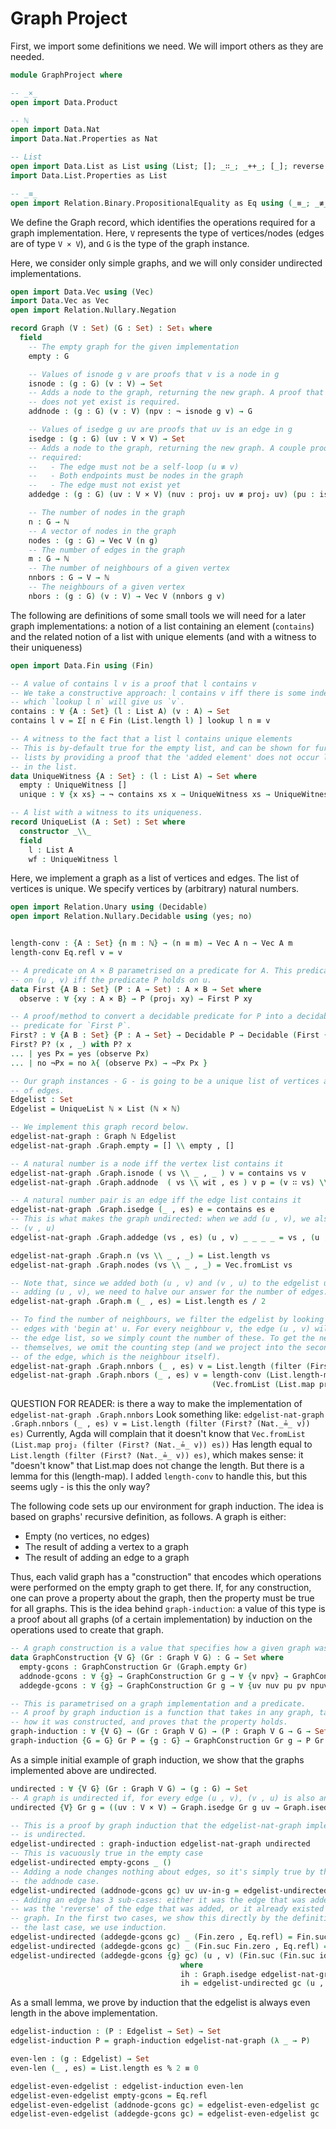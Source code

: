 # Graph Project

First, we import some definitions we need. We will import others as they are
needed.

```agda
module GraphProject where

-- _×_
open import Data.Product

-- ℕ
open import Data.Nat
import Data.Nat.Properties as Nat

-- List
open import Data.List as List using (List; []; _∷_; _++_; [_]; reverse; _∷ʳ_; lookup; filter)
import Data.List.Properties as List

-- _≡_
open import Relation.Binary.PropositionalEquality as Eq using (_≡_; _≢_; module ≡-Reasoning)
```

We define the Graph record, which identifies the operations required for a
graph implementation. Here, `V` represents the type of vertices/nodes (edges are
of type `V × V`), and `G` is the type of the graph instance.

Here, we consider only simple graphs, and we will only consider undirected
implementations.

```agda
open import Data.Vec using (Vec)
import Data.Vec as Vec
open import Relation.Nullary.Negation

record Graph (V : Set) (G : Set) : Set₁ where
  field
    -- The empty graph for the given implementation
    empty : G

    -- Values of isnode g v are proofs that v is a node in g
    isnode : (g : G) (v : V) → Set
    -- Adds a node to the graph, returning the new graph. A proof that the node
    -- does not yet exist is required.
    addnode : (g : G) (v : V) (npv : ¬ isnode g v) → G

    -- Values of isedge g uv are proofs that uv is an edge in g
    isedge : (g : G) (uv : V × V) → Set
    -- Adds a node to the graph, returning the new graph. A couple proofs are
    -- required:
    --   - The edge must not be a self-loop (u ≢ v)
    --   - Both endpoints must be nodes in the graph
    --   - The edge must not exist yet
    addedge : (g : G) (uv : V × V) (nuv : proj₁ uv ≢ proj₂ uv) (pu : isnode g (proj₁ uv)) (pv : isnode g (proj₂ uv)) (npuv : ¬ isedge g uv) → G

    -- The number of nodes in the graph
    n : G → ℕ
    -- A vector of nodes in the graph
    nodes : (g : G) → Vec V (n g)
    -- The number of edges in the graph
    m : G → ℕ
    -- The number of neighbours of a given vertex
    nnbors : G → V → ℕ
    -- The neighbours of a given vertex
    nbors : (g : G) (v : V) → Vec V (nnbors g v)
```

The following are definitions of some small tools we will need for a later graph
implementations: a notion of a list containing an element (`contains`) and the
related notion of a list with unique elements (and with a witness to their
uniqueness)

```agda
open import Data.Fin using (Fin)

-- A value of contains l v is a proof that l contains v
-- We take a constructive approach: l contains v iff there is some index n at
-- which `lookup l n` will give us `v`.
contains : ∀ {A : Set} (l : List A) (v : A) → Set
contains l v = Σ[ n ∈ Fin (List.length l) ] lookup l n ≡ v

-- A witness to the fact that a list l contains unique elements
-- This is by-default true for the empty list, and can be shown for further
-- lists by providing a proof that the 'added element' does not occur later on
-- in the list.
data UniqueWitness {A : Set} : (l : List A) → Set where
  empty : UniqueWitness []
  unique : ∀ {x xs} → ¬ contains xs x → UniqueWitness xs → UniqueWitness (x ∷ xs)

-- A list with a witness to its uniqueness.
record UniqueList (A : Set) : Set where
  constructor _\\_
  field
    l : List A
    wf : UniqueWitness l
```

Here, we implement a graph as a list of vertices and edges. The list of vertices
is unique. We specify vertices by (arbitrary) natural numbers.

```agda
open import Relation.Unary using (Decidable)
open import Relation.Nullary.Decidable using (yes; no)


length-conv : {A : Set} {n m : ℕ} → (n ≡ m) → Vec A n → Vec A m
length-conv Eq.refl v = v

-- A predicate on A × B parametrised on a predicate for A. This predicate holds
-- on (u , v) iff the predicate P holds on u.
data First {A B : Set} (P : A → Set) : A × B → Set where
  observe : ∀ {xy : A × B} → P (proj₁ xy) → First P xy

-- A proof/method to convert a decidable predicate for P into a decidable
-- predicate for `First P`.
First? : ∀ {A B : Set} {P : A → Set} → Decidable P → Decidable (First {A} {B} P)
First? P? (x , _) with P? x
... | yes Px = yes (observe Px)
... | no ¬Px = no λ{ (observe Px) → ¬Px Px }

-- Our graph instances - G - is going to be a unique list of vertices and a list
-- of edges.
Edgelist : Set
Edgelist = UniqueList ℕ × List (ℕ × ℕ)

-- We implement this graph record below.
edgelist-nat-graph : Graph ℕ Edgelist
edgelist-nat-graph .Graph.empty = [] \\ empty , []

-- A natural number is a node iff the vertex list contains it
edgelist-nat-graph .Graph.isnode ( vs \\ _ , _ ) v = contains vs v
edgelist-nat-graph .Graph.addnode  ( vs \\ wit , es ) v p = (v ∷ vs) \\ (unique p wit) , es

-- A natural number pair is an edge iff the edge list contains it
edgelist-nat-graph .Graph.isedge (_ , es) e = contains es e
-- This is what makes the graph undirected: when we add (u , v), we also add
-- (v , u)
edgelist-nat-graph .Graph.addedge (vs , es) (u , v) _ _ _ _ = vs , (u , v) ∷ (v , u) ∷ es

edgelist-nat-graph .Graph.n (vs \\ _ , _) = List.length vs
edgelist-nat-graph .Graph.nodes (vs \\ _ , _) = Vec.fromList vs

-- Note that, since we added both (u , v) and (v , u) to the edgelist upon
-- adding (u , v), we need to halve our answer for the number of edges.
edgelist-nat-graph .Graph.m (_ , es) = List.length es / 2

-- To find the number of neighbours, we filter the edgelist by looking for
-- edges with 'begin at' u. For every neighbour v, the edge (u , v) will be in
-- the edge list, so we simply count the number of these. To get the neighbours
-- themselves, we omit the counting step (and we project into the second element
-- of the edge, which is the neighbour itself).
edgelist-nat-graph .Graph.nnbors (_ , es) v = List.length (filter (First? (Nat._≟_ v)) es)
edgelist-nat-graph .Graph.nbors (_ , es) v = length-conv (List.length-map proj₂ (filter (First? (Nat._≟_ v)) es))
                                             (Vec.fromList (List.map proj₂ (filter (First? (Nat._≟_ v)) es)))
```

QUESTION FOR READER: is there a way to make the implementation of
`edgelist-nat-graph .Graph.nnbors`
Look something like:
`edgelist-nat-graph .Graph.nnbors (_ , es) v = List.length (filter (First? (Nat._≟_ v)) es)`
Currently, Agda will complain that it doesn't know that
`Vec.fromList (List.map proj₂ (filter (First? (Nat._≟_ v)) es))`
Has length equal to `List.length (filter (First? (Nat._≟_ v)) es)`, which makes
sense: it "doesn't know" that List.map does not change the length. But there is
a lemma for this (length-map). I added `length-conv` to handle this, but this
seems ugly - is this the only way?

The following code sets up our environment for graph induction. The idea is
based on graphs' recursive definition, as follows. A graph is either:
- Empty (no vertices, no edges)
- The result of adding a vertex to a graph
- The result of adding an edge to a graph

Thus, each valid graph has a "construction" that encodes which operations were
performed on the empty graph to get there. If, for any construction, one can
prove a property about the graph, then the property must be true for all
graphs. This is the idea behind `graph-induction`: a value of this type is a
proof about all graphs (of a certain implementation) by induction on the
operations used to create that graph.

```agda
-- A graph construction is a value that specifies how a given graph was created.
data GraphConstruction {V G} (Gr : Graph V G) : G → Set where
  empty-gcons : GraphConstruction Gr (Graph.empty Gr)
  addnode-gcons : ∀ {g} → GraphConstruction Gr g → ∀ {v npv} → GraphConstruction Gr (Graph.addnode Gr g v npv)
  addegde-gcons : ∀ {g} → GraphConstruction Gr g → ∀ {uv nuv pu pv npuv} → GraphConstruction Gr (Graph.addedge Gr g uv nuv pu pv npuv)

-- This is parametrised on a graph implementation and a predicate.
-- A proof by graph induction is a function that takes in any graph, takes in
-- how it was constructed, and proves that the property holds.
graph-induction : ∀ {V G} → (Gr : Graph V G) → (P : Graph V G → G → Set) → Set
graph-induction {G = G} Gr P = {g : G} → GraphConstruction Gr g → P Gr g
```

As a simple initial example of graph induction, we show that the graphs
implemented above are undirected.

```agda
undirected : ∀ {V G} (Gr : Graph V G) → (g : G) → Set
-- A graph is undirected if, for every edge (u , v), (v , u) is also an edge
undirected {V} Gr g = ((uv : V × V) → Graph.isedge Gr g uv → Graph.isedge Gr g (Data.Product.swap uv))

-- This is a proof by graph induction that the edgelist-nat-graph implementation
-- is undirected.
edgelist-undirected : graph-induction edgelist-nat-graph undirected
-- This is vacuously true in the empty case
edgelist-undirected empty-gcons _ ()
-- Adding a node changes nothing about edges, so it's simply true by the IH in
-- the addnode case.
edgelist-undirected (addnode-gcons gc) uv uv-in-g = edgelist-undirected gc uv uv-in-g
-- Adding an edge has 3 sub-cases: either it was the edge that was added, or it
-- was the 'reverse' of the edge that was added, or it already existed in the
-- graph. In the first two cases, we show this directly by the definition. In
-- the last case, we use induction.
edgelist-undirected (addegde-gcons gc) _ (Fin.zero , Eq.refl) = Fin.suc Fin.zero , Eq.refl
edgelist-undirected (addegde-gcons gc) _ (Fin.suc Fin.zero , Eq.refl) = Fin.zero , Eq.refl
edgelist-undirected (addegde-gcons {g} gc) (u , v) (Fin.suc (Fin.suc idx) , Eq.refl) = Fin.suc (Fin.suc (proj₁ ih)) , proj₂ ih
                                      where
                                      ih : Graph.isedge edgelist-nat-graph g (v , u)
                                      ih = edgelist-undirected gc (u , v) (idx , Eq.refl)
```

As a small lemma, we prove by induction that the edgelist is always even length
in the above implementation.

```agda
edgelist-induction : (P : Edgelist → Set) → Set
edgelist-induction P = graph-induction edgelist-nat-graph (λ _ → P)

even-len : (g : Edgelist) → Set
even-len (_ , es) = List.length es % 2 ≡ 0

edgelist-even-edgelist : edgelist-induction even-len
edgelist-even-edgelist empty-gcons = Eq.refl
edgelist-even-edgelist (addnode-gcons gc) = edgelist-even-edgelist gc
edgelist-even-edgelist (addegde-gcons gc) = edgelist-even-edgelist gc
```
 